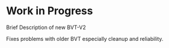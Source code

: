 # Work in Progress

Brief Description of new BVT-V2

Fixes problems with older BVT especially cleanup and reliability. 
